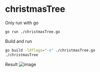 # christmasTree
Only run with go
```bash
go run ./christmasTree.go
```

Build and run
```bash
go build -ldflags="-s" ./christmasTree.go
./christmasTree
```

Result
![image](https://user-images.githubusercontent.com/3369193/209924677-21cf870a-ecf8-4dc3-9192-37a1189d3acf.png)
